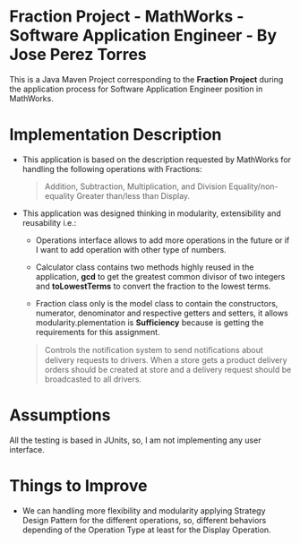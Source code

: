 
# Fraction Project - MathWorks - Software Application Engineer - By Jose Perez Torres

This is a Java Maven Project corresponding to the **Fraction Project** during the application process for Software Application Engineer position in MathWorks.

# Implementation Description

-   This application is based on the description requested by MathWorks for handling the following operations with Fractions:
	> Addition, Subtraction, Multiplication, and Division
	> Equality/non-equality
	> Greater than/less than
	> Display.
    
- This application was designed thinking in modularity, extensibility and reusability i.e.:	
	- Operations interface allows to add more operations in the future or if I want to add operation with other type of numbers.
	
	- Calculator class contains two methods highly reused in the application, **gcd** to get the greatest common divisor of two integers and **toLowestTerms** to convert the fraction to the lowest terms.
	- Fraction class only is the model class to contain the constructors, numerator, denominator and respective getters and setters, it allows modularity.plementation is **Sufficiency** because is getting the requirements for this assignment.
    
    > Controls the notiﬁcation system to send notiﬁcations about delivery requests to drivers. When a store gets a product delivery orders should be created at store and a delivery request should be broadcasted to all drivers.


# Assumptions
All the testing is based in JUnits, so, I am not implementing any user interface.
  
  
# Things to Improve

-   We can handling more flexibility and modularity applying Strategy Design Pattern for the different operations, so, different behaviors depending of the Operation Type at least for the Display Operation.
